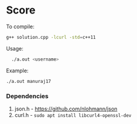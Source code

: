 # Score

To compile:
```bash 
g++ solution.cpp -lcurl -std=c++11
```

Usage: 
```bash
  ./a.out <username>
```

Example: 
```
./a.out manuraj17 
```

### Dependencies 

 1. json.h - https://github.com/nlohmann/json
 2. curl.h - `sudo apt install libcurl4-openssl-dev`
